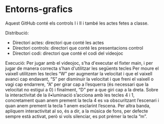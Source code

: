 # Entorns-grafics

Aquest GitHub conté els controls I i II i també les actes fetes a classe.

Distribució:
- Directori actes: directori que conté les actes
- Directori controls: directori que conté les presentacions control
- Directori codi: directori que conté el codi del videojoc


Execució:
Per jugar amb el videojoc, s'ha d'executar el fixter main, i per jugar de manera correcta s'han d'utilitzar les següents tecles
Per moure el vaixell  utilitzem les tecles “W” per augmentar la velocitat i que el vaixell avanci cap endavant, “S” per disminuir la velocitat i que freni el vaixell o vagi cap endarrere, “A” per girar cap a l’esquerra (és necessari que la velocitat no estigui a 0) i finalment, “D” per a que giri cap a la dreta.
Sobre la interactivitat de la il•luminació s’acciona amb les tecles 4 i 1, concretament quan anem prement la tecla 4 es va obscuritzant l’escenari i quan anem prement la tecla 1 anem esclarint l’escena.
Per altra banda, apliquem interactivitat al so, és a dir, a la música de fons, per defecte sempre està activat, però si vols silenciar, es pot prémer la tecla “m”.

